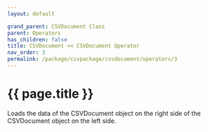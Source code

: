 ```yaml
---
layout: default

grand_parent: CSVDocument Class
parent: Operators
has_children: false
title: CSVDocument << CSVDocument Operator
nav_order: 3
permalink: /package/csvpackage/csvdocument/operators/3
---
```

# {{ page.title }}

Loads the data of the CSVDocument object on the right side of the  CSVDocument object on the left side.
